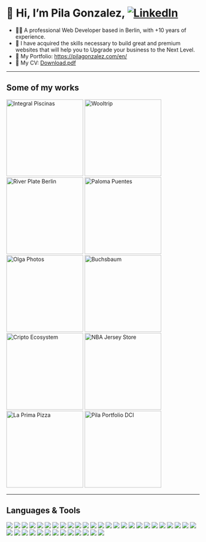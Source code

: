 
# 👋 Hi, I’m Pila Gonzalez, [![LinkedIn](https://img.shields.io/badge/LinkedIn-0077B5?style=for-the-badge&logo=linkedin&logoColor=white)](https://www.linkedin.com/in/pila-gonzalez/)

- 👨‍💻 A professional Web Developer based in Berlin, with +10 years of experience. 
- 🚀 I have acquired the skills necessary to build great and premium websites that will help you to Upgrade your business to the Next Level.
- 👀 My Portfolio: https://pilagonzalez.com/en/
- 💾 My CV: [Download.pdf](https://pilagonzalez.com/wp-content/uploads/2023/09/Ezequiel-L-Gonzalez-CV.pdf)


---

## Some of my works

<div>

  <img src="https://github.com/Pilag6/Pilag6/assets/79191808/24f73b84-c2ac-4223-b0c9-f4ae75cd33c8" width=200px title="Integral Piscinas">
  <img src="https://github.com/Pilag6/Pilag6/assets/79191808/f4fe1c21-78d6-4dc2-83e1-6c78013846a8" width=200px title="Wooltrip">
  <img src="https://github.com/Pilag6/Pilag6/assets/79191808/76a243d7-28bf-4b1d-a4ac-4d1e7840835f" width=200px title="River Plate Berlin">
  <img src="https://github.com/Pilag6/Pilag6/assets/79191808/bef9ca8e-23bd-4a36-8f27-a09e4c9acc3c" width=200px title="Paloma Puentes">
  <img src="https://github.com/Pilag6/Pilag6/assets/79191808/40eb64cf-4ca0-4279-ba8a-1606073c57fb" width=200px title="Olga Photos">
  <img src="https://github.com/Pilag6/Pilag6/assets/79191808/aeacdfe4-db3c-439d-89c1-ae207db9f02b" width=200px title="Buchsbaum">
  <img src="https://github.com/Pilag6/Pilag6/assets/79191808/fc2cf29d-b3df-4ee4-bcf7-0ca817110c1e" width=200px title="Cripto Ecosystem">
  <img src="https://github.com/Pilag6/Pilag6/assets/79191808/e029eddd-95a4-49ee-8492-16ed71c7eb59" width=200px title="NBA Jersey Store">
  <img src="https://github.com/Pilag6/Pilag6/assets/79191808/2f79cce9-b6f4-40c5-b89c-b7e29e6b0385" width=200px title="La Prima Pizza">
  <img src="https://github.com/Pilag6/Pilag6/assets/79191808/78c74e53-5ebc-41c9-b902-de599e4825cd" width=200px title="Pila Portfolio DCI">

</div>


---
## Languages & Tools

[![](https://img.shields.io/badge/Visual%20Studio%20Code-007ACC.svg?style=for-the-badge&logo=Visual-Studio-Code&logoColor=white)]()
[![](https://img.shields.io/badge/HTML5-E34F26.svg?style=for-the-badge&logo=HTML5&logoColor=white)]()
[![](https://img.shields.io/badge/CSS3-1572B6.svg?style=for-the-badge&logo=CSS3&logoColor=white)]()
[![](https://img.shields.io/badge/Tailwind%20CSS-06B6D4.svg?style=for-the-badge&logo=Tailwind-CSS&logoColor=white)]()
[![](https://img.shields.io/badge/Bootstrap-7952B3.svg?style=for-the-badge&logo=Bootstrap&logoColor=white)]()
[![](https://img.shields.io/badge/BEM-000000.svg?style=for-the-badge&logo=BEM&logoColor=white)]()
[![](https://img.shields.io/badge/JavaScript-F7DF1E.svg?style=for-the-badge&logo=JavaScript&logoColor=black)]()
[![](https://img.shields.io/badge/jQuery-0769AD.svg?style=for-the-badge&logo=jQuery&logoColor=white)]()
[![](https://img.shields.io/badge/TypeScript-3178C6.svg?style=for-the-badge&logo=TypeScript&logoColor=white)]()
[![](https://img.shields.io/badge/Next.js-000000.svg?style=for-the-badge&logo=nextdotjs&logoColor=white)]()
[![](https://img.shields.io/badge/Vite-646CFF.svg?style=for-the-badge&logo=Vite&logoColor=white)]()
[![](https://img.shields.io/badge/React-61DAFB.svg?style=for-the-badge&logo=React&logoColor=black)]()
[![](https://img.shields.io/badge/Redux-764ABC.svg?style=for-the-badge&logo=Redux&logoColor=white)]()
[![](https://img.shields.io/badge/styledcomponents-DB7093.svg?style=for-the-badge&logo=styled-components&logoColor=white)]()
[![](https://img.shields.io/badge/Astro-FF5D01.svg?style=for-the-badge&logo=Astro&logoColor=white)]()
[![](https://img.shields.io/badge/Git-F05032.svg?style=for-the-badge&logo=Git&logoColor=white)]()
[![](https://img.shields.io/badge/GitHub-181717.svg?style=for-the-badge&logo=GitHub&logoColor=white)]()
[![](https://img.shields.io/badge/Firebase-FFCA28.svg?style=for-the-badge&logo=Firebase&logoColor=black)]()
[![](https://img.shields.io/badge/cPanel-FF6C2C.svg?style=for-the-badge&logo=cPanel&logoColor=white)]()
[![](https://img.shields.io/badge/Netlify-00C7B7.svg?style=for-the-badge&logo=Netlify&logoColor=white)]()
[![](https://img.shields.io/badge/Node.js-339933.svg?style=for-the-badge&logo=nodedotjs&logoColor=white)]()
[![](https://img.shields.io/badge/npm-CB3837.svg?style=for-the-badge&logo=npm&logoColor=white)]()
[![](https://img.shields.io/badge/pnpm-F69220.svg?style=for-the-badge&logo=pnpm&logoColor=white)]()
[![](https://img.shields.io/badge/XAMPP-FB7A24.svg?style=for-the-badge&logo=XAMPP&logoColor=white)]()
[![](https://img.shields.io/badge/WordPress-21759B.svg?style=for-the-badge&logo=WordPress&logoColor=white)]()
[![](https://img.shields.io/badge/Elementor-92003B.svg?style=for-the-badge&logo=Elementor&logoColor=white)]()
[![](https://img.shields.io/badge/Gutenberg-000000.svg?style=for-the-badge&logo=Gutenberg&logoColor=white)]()
[![](https://img.shields.io/badge/Yoast-A4286A.svg?style=for-the-badge&logo=Yoast&logoColor=white)]()
[![](https://img.shields.io/badge/WooCommerce-96588A.svg?style=for-the-badge&logo=WooCommerce&logoColor=white)]()
[![](https://img.shields.io/badge/Magento-EE672F.svg?style=for-the-badge&logo=Magento&logoColor=white)]()
[![](https://img.shields.io/badge/SQLite-003B57.svg?style=for-the-badge&logo=SQLite&logoColor=white)]()
[![](https://img.shields.io/badge/Figma-F24E1E.svg?style=for-the-badge&logo=Figma&logoColor=white)]()
[![](https://img.shields.io/badge/Adobe%20Photoshop-31A8FF.svg?style=for-the-badge&logo=Adobe-Photoshop&logoColor=white)]()
[![](https://img.shields.io/badge/Linux-FCC624.svg?style=for-the-badge&logo=Linux&logoColor=black)]()
[![](https://img.shields.io/badge/Ubuntu-E95420.svg?style=for-the-badge&logo=Ubuntu&logoColor=white)]()
[![](https://img.shields.io/badge/Notion-000000.svg?style=for-the-badge&logo=Notion&logoColor=white)]()
[![](https://img.shields.io/badge/Stack%20Overflow-F58025.svg?style=for-the-badge&logo=Stack-Overflow&logoColor=white)]()
[![](https://img.shields.io/badge/OpenAI-412991.svg?style=for-the-badge&logo=OpenAI&logoColor=white)]()
